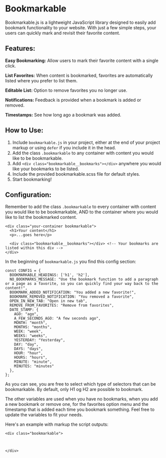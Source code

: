 # Bookmarkable
Bookmarkable.js is a lightweight JavaScript library designed to easily add bookmark functionality to your website. With just a few simple steps, your users can quickly mark and revisit their favorite content.

## Features:
**Easy Bookmarking:** Allow users to mark their favorite content with a single click.

**List Favorites:** When content is bookmarked, favorites are automatically listed where you prefer to list them.

**Editable List:** Option to remove favorites you no longer use.

**Notifications:** Feedback is provided when a bookmark is added or removed.

**Timestamps:** See how long ago a bookmark was added.

## How to Use:
1. Include `bookmarkable.js` in your project, either at the end of your project markup or using `defer` if you include it in the head.
2. Add the class `.bookmarkable` to any container with content you would like to be bookmarkable.
3. Add `<div class="bookmarkable__bookmarks"></div>` anywhere you would like your bookmarks to be listed.
4. Include the provided bookmarkable.scss file for default styles.
5. Start bookmarking!

## Configuration:
Remember to add the class `.bookmarkable` to every container with content you would like to be bookmarkable, AND to the container where you would like to list the bookmarked content.

```
<div class="your-container bookmarkable">
  <h1>Your content</h1>
  <p>...goes here</p>

  <div class="bookmarkable__bookmarks"></div> <!-- Your bookmarks are listed within this div -->
</div>
```

In the beginning of `bookmarkable.js` you find this config section:

```
const CONFIG = {
  BOOKMARKABLE_HEADINGS: ['h1', 'h2'],
  NO_BOOKMARKS_MESSAGE: "Use the bookmark function to add a paragraph or a page as a favorite, so you can quickly find your way back to the content!",
  BOOKMARK_ADDED_NOTIFICATION: "You added a new favorite!",
  BOOKMARK_REMOVED_NOTIFICATION: "You removed a favorite",
  OPEN_IN_NEW_TAB: "Open in new tab",
  REMOVE_FROM_FAVORITES: "Remove from favorites",
  DATE_STAMP: {
    AGO: "ago",
    A_FEW_SECONDS_AGO: "A few seconds ago",
    MONTH: "month",
    MONTHS: "months",
    WEEK: "week",
    WEEKS: "weeks",
    YESTERDAY: "Yesterday",
    DAY: "day",
    DAYS: "days",
    HOUR: "hour",
    HOURS: "hours",
    MINUTE: "minute",
    MINUTES: "minutes"
  },
};
```

As you can see, you are free to select which type of selectors that can be bookmarkable. By default, only H1 og H2 are possible to bookmark.

The other variables are used when you have no bookmarks, when you add a new bookmark or remove one, for the favorites option menu and the timestamp that is added each time you bookmark something. Feel free to update the variables to fit your needs.

Here's an example with markup the script outputs:

```
<div class="bookmarkable">



</div>
```
